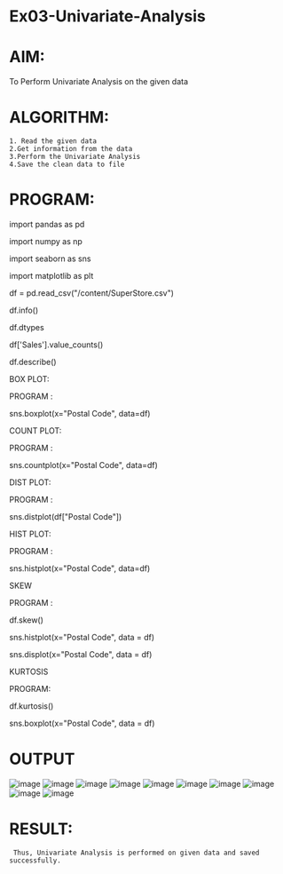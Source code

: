 # Ex03-Univariate-Analysis

# AIM:
   
   To Perform  Univariate Analysis on the given data
           
# ALGORITHM:
 
    1. Read the given data 
    2.Get information from the data 
    3.Perform the Univariate Analysis
    4.Save the clean data to file
    
# PROGRAM:

import pandas as pd

import numpy as np

import seaborn as sns

import matplotlib as plt

df = pd.read_csv("/content/SuperStore.csv")

df.info()



df.dtypes



df['Sales'].value_counts()

df.describe()



BOX PLOT:

PROGRAM :

sns.boxplot(x="Postal Code", data=df)



COUNT PLOT:

PROGRAM :

sns.countplot(x="Postal Code", data=df)



DIST PLOT:

PROGRAM :

sns.distplot(df["Postal Code"])



HIST PLOT:

PROGRAM :

sns.histplot(x="Postal Code", data=df)



SKEW

PROGRAM :

df.skew()

sns.histplot(x="Postal Code", data = df)

sns.displot(x="Postal Code", data = df)



KURTOSIS

PROGRAM:

df.kurtosis()

sns.boxplot(x="Postal Code", data = df)



# OUTPUT

![image](https://user-images.githubusercontent.com/86832944/192602420-54da5415-eca9-4ba6-89d4-58c83f4a621e.png)
![image](https://user-images.githubusercontent.com/86832944/192602987-e6f6e7d2-0539-4d09-b033-751f09d230b6.png)
![image](https://user-images.githubusercontent.com/86832944/192603363-10aeaf52-b7dc-4be3-80ac-f23e47235f8f.png)
![image](https://user-images.githubusercontent.com/86832944/192603693-6866557e-2f0c-47c0-96ae-4d36775cebed.png)
![image](https://user-images.githubusercontent.com/86832944/192603994-9ada659f-6b28-45d0-a511-a879cc36bf15.png)
![image](https://user-images.githubusercontent.com/86832944/192604219-e1aa8344-e46d-40df-90d9-ee025bf72377.png)
![image](https://user-images.githubusercontent.com/86832944/192604528-fa3c8548-780f-4ac0-a485-97e9770972f8.png)
![image](https://user-images.githubusercontent.com/86832944/192604942-37667f12-bc2d-4fd1-96d3-ac439038259d.png)
![image](https://user-images.githubusercontent.com/86832944/192605217-aec87406-f2c8-4957-9dee-077951aa6716.png)
![image](https://user-images.githubusercontent.com/86832944/192605564-cd777d74-3f66-46fe-b4be-8e09ed534076.png)

# RESULT:
     
     Thus, Univariate Analysis is performed on given data and saved successfully.


